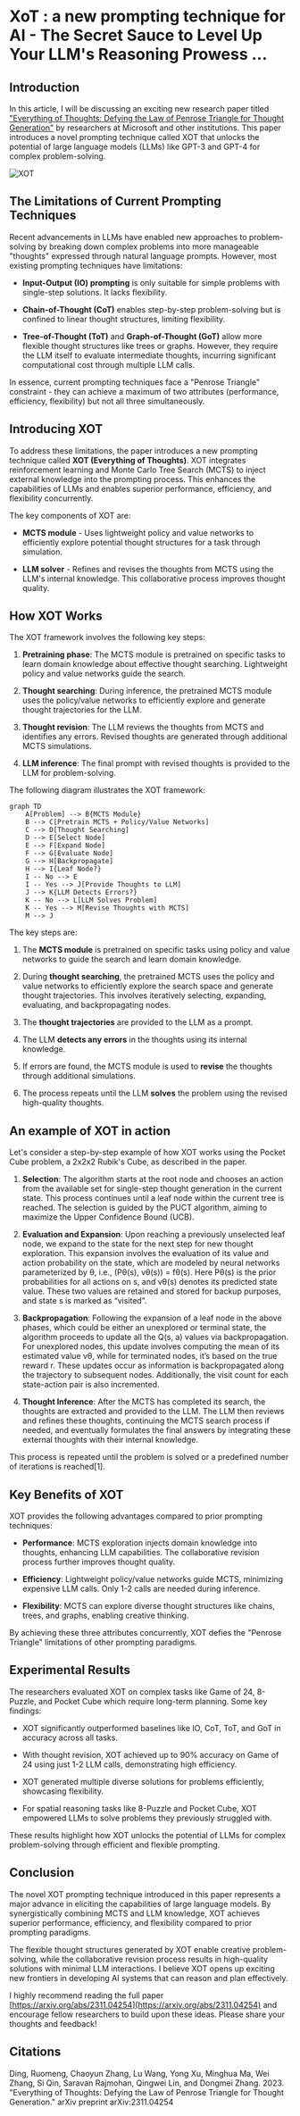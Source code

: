 
# XoT : a new prompting technique for AI  - The Secret Sauce to Level Up Your LLM's Reasoning Prowess …

## Introduction


In this article, I will be discussing an exciting new research paper titled ["Everything of Thoughts: Defying the Law of Penrose Triangle for Thought Generation"](https://arxiv.org/abs/2311.04254) by researchers at Microsoft and other institutions. This paper introduces a novel prompting technique called XOT that unlocks the potential of large language models (LLMs) like GPT-3 and GPT-4 for complex problem-solving. 

![XOT](./assets/figure.png)

## The Limitations of Current Prompting Techniques

Recent advancements in LLMs have enabled new approaches to problem-solving by breaking down complex problems into more manageable "thoughts" expressed through natural language prompts. However, most existing prompting techniques have limitations:

- **Input-Output (IO) prompting** is only suitable for simple problems with single-step solutions. It lacks flexibility.

- **Chain-of-Thought (CoT)** enables step-by-step problem-solving but is confined to linear thought structures, limiting flexibility.

- **Tree-of-Thought (ToT)** and **Graph-of-Thought (GoT)** allow more flexible thought structures like trees or graphs. However, they require the LLM itself to evaluate intermediate thoughts, incurring significant computational cost through multiple LLM calls.

In essence, current prompting techniques face a "Penrose Triangle" constraint - they can achieve a maximum of two attributes (performance, efficiency, flexibility) but not all three simultaneously.

## Introducing XOT 

To address these limitations, the paper introduces a new prompting technique called **XOT (Everything of Thoughts)**. XOT integrates reinforcement learning and Monte Carlo Tree Search (MCTS) to inject external knowledge into the prompting process. This enhances the capabilities of LLMs and enables superior performance, efficiency, and flexibility concurrently.

The key components of XOT are:

- **MCTS module** - Uses lightweight policy and value networks to efficiently explore potential thought structures for a task through simulation.

- **LLM solver** - Refines and revises the thoughts from MCTS using the LLM's internal knowledge. This collaborative process improves thought quality.

## How XOT Works

The XOT framework involves the following key steps:

1. **Pretraining phase**: The MCTS module is pretrained on specific tasks to learn domain knowledge about effective thought searching. Lightweight policy and value networks guide the search.

2. **Thought searching**: During inference, the pretrained MCTS module uses the policy/value networks to efficiently explore and generate thought trajectories for the LLM.

3. **Thought revision**: The LLM reviews the thoughts from MCTS and identifies any errors. Revised thoughts are generated through additional MCTS simulations. 

4. **LLM inference**: The final prompt with revised thoughts is provided to the LLM for problem-solving.

The following diagram illustrates the XOT framework:

```mermaid
graph TD
    A[Problem] --> B{MCTS Module}
    B --> C[Pretrain MCTS + Policy/Value Networks]
    C --> D[Thought Searching]
    D --> E[Select Node]
    E --> F[Expand Node]
    F --> G[Evaluate Node]
    G --> H[Backpropagate]
    H --> I{Leaf Node?}
    I -- No --> E
    I -- Yes --> J[Provide Thoughts to LLM]
    J --> K{LLM Detects Errors?}
    K -- No --> L[LLM Solves Problem]
    K -- Yes --> M[Revise Thoughts with MCTS]
    M --> J
```


The key steps are:

1. The **MCTS module** is pretrained on specific tasks using policy and value networks to guide the search and learn domain knowledge.

2. During **thought searching**, the pretrained MCTS uses the policy and value networks to efficiently explore the search space and generate thought trajectories. This involves iteratively selecting, expanding, evaluating, and backpropagating nodes. 

3. The **thought trajectories** are provided to the LLM as a prompt.

4. The LLM **detects any errors** in the thoughts using its internal knowledge. 

5. If errors are found, the MCTS module is used to **revise** the thoughts through additional simulations.

6. The process repeats until the LLM **solves** the problem using the revised high-quality thoughts.


## An example of XOT in action

Let's consider a step-by-step example of how XOT works using the Pocket Cube problem, a 2x2x2 Rubik's Cube, as described in the paper.

1. **Selection**: The algorithm starts at the root node and chooses an action from the available set for single-step thought generation in the current state. This process continues until a leaf node within the current tree is reached. The selection is guided by the PUCT algorithm, aiming to maximize the Upper Confidence Bound (UCB).

2. **Evaluation and Expansion**: Upon reaching a previously unselected leaf node, we expand to the state for the next step for new thought exploration. This expansion involves the evaluation of its value and action probability on the state, which are modeled by neural networks parameterized by θ, i.e., (Pθ(s), vθ(s)) = fθ(s). Here Pθ(s) is the prior probabilities for all actions on s, and vθ(s) denotes its predicted state value. These two values are retained and stored for backup purposes, and state s is marked as “visited”.

3. **Backpropagation**: Following the expansion of a leaf node in the above phases, which could be either an unexplored or terminal state, the algorithm proceeds to update all the Q(s, a) values via backpropagation. For unexplored nodes, this update involves computing the mean of its estimated value vθ, while for terminated nodes, it’s based on the true reward r. These updates occur as information is backpropagated along the trajectory to subsequent nodes. Additionally, the visit count for each state-action pair is also incremented.

4. **Thought Inference**: After the MCTS has completed its search, the thoughts are extracted and provided to the LLM. The LLM then reviews and refines these thoughts, continuing the MCTS search process if needed, and eventually formulates the final answers by integrating these external thoughts with their internal knowledge.

This process is repeated until the problem is solved or a predefined number of iterations is reached[1].

## Key Benefits of XOT

XOT provides the following advantages compared to prior prompting techniques:

- **Performance**: MCTS exploration injects domain knowledge into thoughts, enhancing LLM capabilities. The collaborative revision process further improves thought quality.

- **Efficiency**: Lightweight policy/value networks guide MCTS, minimizing expensive LLM calls. Only 1-2 calls are needed during inference.

- **Flexibility**: MCTS can explore diverse thought structures like chains, trees, and graphs, enabling creative thinking.

By achieving these three attributes concurrently, XOT defies the "Penrose Triangle" limitations of other prompting paradigms. 

## Experimental Results

The researchers evaluated XOT on complex tasks like Game of 24, 8-Puzzle, and Pocket Cube which require long-term planning. Some key findings:

- XOT significantly outperformed baselines like IO, CoT, ToT, and GoT in accuracy across all tasks.

- With thought revision, XOT achieved up to 90% accuracy on Game of 24 using just 1-2 LLM calls, demonstrating high efficiency.

- XOT generated multiple diverse solutions for problems efficiently, showcasing flexibility.

- For spatial reasoning tasks like 8-Puzzle and Pocket Cube, XOT empowered LLMs to solve problems they previously struggled with.

These results highlight how XOT unlocks the potential of LLMs for complex problem-solving through efficient and flexible prompting.

## Conclusion

The novel XOT prompting technique introduced in this paper represents a major advance in eliciting the capabilities of large language models. By synergistically combining MCTS and LLM knowledge, XOT achieves superior performance, efficiency, and flexibility compared to prior prompting paradigms. 

The flexible thought structures generated by XOT enable creative problem-solving, while the collaborative revision process results in high-quality solutions with minimal LLM interactions. I believe XOT opens up exciting new frontiers in developing AI systems that can reason and plan effectively.

I highly recommend reading the full paper [https://arxiv.org/abs/2311.04254](https://arxiv.org/abs/2311.04254) and encourage fellow researchers to build upon these ideas. Please share your thoughts and feedback!


## Citations

Ding, Ruomeng, Chaoyun Zhang, Lu Wang, Yong Xu, Minghua Ma, Wei Zhang, Si Qin, Saravan Rajmohan, Qingwei Lin, and Dongmei Zhang. 2023. "Everything of Thoughts: Defying the Law of Penrose Triangle for Thought Generation." arXiv preprint arXiv:2311.04254